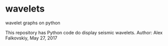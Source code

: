# wavelets
wavelet graphs on python

This repository has Python code do display seismic wavelets.
Author: Alex Falkovskiy, May 27, 2017
